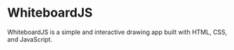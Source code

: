 # WhiteboardJS
WhiteboardJS is a simple and interactive drawing app built with HTML, CSS, and JavaScript.
